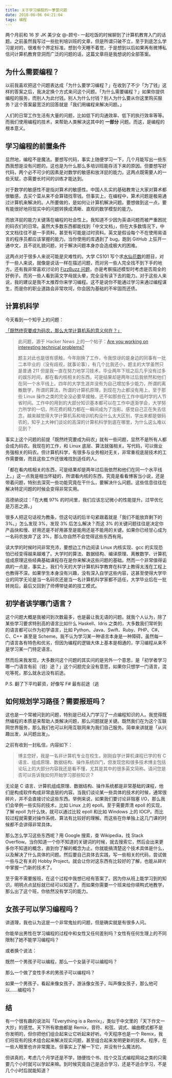 ```yaml
---
title: 关于学习编程的一箩筐问题
date: 2018-06-06 04:21:04
tags: 编程
---
```


两个月前和 16 岁 JK 美少女 @-顾兮- 一起吃饭的时候聊到了计算机教育入门的话题。之前虽然我写过一些批判培训班的文章，但是所谓只破不立，至于到底怎么学习是对的，很难有个界定标准。想到今天睡不着觉，于是想到以后如果再有微博私信问计算机教育空洞而广泛的问题的话，这篇文章将是我想说的全部答案。

## 为什么需要编程？

以前我喜欢把这个问题表达成「为什么要学习编程？」在收到了不少「为了钱」这样的答案之后，我决定换个方式来问这个问题。「为什么需要编程？」如果你提供编程的服务，而别人为此付钱。别人为什么付钱？别人为什么要从你这里购买服务？这个答案最宽泛的回答就是「我们用编程来解决问题。」

人们的日常工作生活有大量的问题，比如低下的沟通效率、低下的执行效率等等。而我们使用编程的技术，来帮助人类解决这其中的 **一部分** 问题。而这，是编程的根本意义。

## 学习编程的前置条件

显然地，编程不是魔法。要想写代码，事实上随便学习一下，几个月能写出一些东西我想是没有问题的。这也是为什么那么多培训班能存活下来的原因。但要想写好代码，两个必不可少的因素是对数学的敏感和放洋屁的能力。这两点既需要人的一些天赋，亦需要长时间的训练才能达到。

对于数学的敏感性不是指对算术的敏感性。中国人扎实的基础教育让大家对算术都很敏感，去买个菜从来不会算错找零钱。但事实上，在编程中，算术问题是极易通过计算机来解决的。人所要做的，是如何让计算机解决问题。要想做到这一点，要有能很好地将现实中的问题转换成清晰、直观的数学模型的能力。

而放洋屁的能力关键落在编程的社会性上。我知道不少因为英语问题而被严重困扰的码农们的日常。虽然大多数东西都能找到「中文文档」，但在大多数情况下，中文文档往往不是一手资料，甚至有可能是过时资料。英文是假设每个不在使用易语言的程序员都应该掌握的能力。当你使用的库遇到了 bug，跑到 GitHub 上狂开一通中文，且不说礼貌问题，对于解决问题本身亦会造成极大的困难。

这两点对于很多人来说可能是灾难性的。大学 CS101 写个求[水仙花数](https://en.wikipedia.org/wiki/Narcissistic_number)的题目，对于一些人来说，就像是说话一样在描述问题，而对另一些人完全找不到下手的地方。还有我非常喜欢讨论的 [FizzBuzz 问题](https://en.wikipedia.org/wiki/Fizz_buzz)，亦是考察描述模型时考虑是否周全的好例子。而另一些人看到英文字母就头晕，完全没有读下去的能力。对于这些人来说，我的建议是我不太推荐你来学习编程。这不是说你不能通过学习来通过编程谋生，而是你的职业道路会非常坎坷，你会因为基础的不牢固而还债。

## 计算机科学

今天看到一个知乎上的问题：

[「既然终究要成为码农，那么大学计算机系的意义何在？」](https://www.zhihu.com/question/279911002/)

> 此问题，源于 Hacker News 上的一个帖子：[Are you working on interesting technical problems?](https://link.zhihu.com/?target=https%3A//news.ycombinator.com/item%3Fid%3D17235832)
>
> 题主对此也是很有感触，今年刚换了工作，令我惊讶的是身边的同事有一批二本毕业的（没有歧视，就事论事），有几个比我还小，题主的大学虽然只是普通 211 但是我一直在努力地学习技术，毕业两年下班之后几乎没有过多的娱乐时间，都在看内核相关的东西，可是结果却是两年过后我依然和他们在同一个水平线上。四年的大学生涯并没有为自己增加多少能力，所谓的离散数学，所谓的算法，所谓的计算机原理，到现在为止都没有用上，至于那些 Linux 操作之类的完全没必要早接触，还不如那些在工作中临时学的人节省时间。工作中的用到的大部分知识基本都可以在工作中逐渐学会，大学努力所学的一切，所花费的精力都在一瞬间成为了泡影。感觉自己正在失去信念，越来越觉得大学计算机系和培训机构没什么太大区别，学出来都是做码农的，知乎上大神们谈论的高深的计算机科学到底在哪里，为什么这么难以见到？

事实上这个问题的前提「既然终究要成为码农」就有一些问题，显然不是所有人都会成为码农。我现在的工作，和 Linux 底层、算法就强相关。写代码，可以做业务强相关的码农。但计算机科学，有很多与业务相对无关，非常重视底层技术的工作需要做，而且这些工作还很难找到适任的人。

「都在看内核相关的东西，可是结果却是两年过后我依然和他们在同一个水平线上。」这一点我是相当怀疑的，所谓看内核的东西，究竟是看看博客当小说，还是带着问题，特别去深究一些功能究竟在干什么，要解决什么问题。这些信息往往在解决特定问题的时候会变得非常实用。

高德纳说过：「在大概 97% 的时间里，我们应该忘记微小的性能提升。过早优化是万恶之源。」

很多人把这句话视为教条，但这句话的后半句紧跟着就是「我们不能放弃剩下的 3%。」怎么发现 3%，发现 3% 后怎么解决？而这 3% 的关键问题往往是决定你产品快和慢、好用还是不好用甚至是能用还是不能用的关键。如果你已经甘心成为一名码农放弃了这 3%，那么你自然不会觉得这些东西有用。

读大学的时候时间非常充沛，要想边工作边阅读 Linux 内核实现、gcc 的实现恐怕已经变得越来越难了。大学时的算法、数据结构、编译原理、离散数学、计算机组成原理这些经典基础课程存在是你来解决这些问题的基础。然而一个非常值得诟病的一点是，事实上，我们今天的大学计算机科学教育在科学上教得太浅在工程上也教得不深。如果学生本身没有兴趣，没有深入自学这些内容，这甚至使得大学毕业的同学无论是当一名码农还是当一名计算机科学家都不适任，大学毕业后在一批转岗后，最后又回到了师傅带徒弟的技工模式。

## 初学者该学哪门语言？

这个问题大概是我被问到次数最多，也是最让我无语的问题。就我个人认为，除了某些学习要求特别高的语言比如什么 Haskell、Idris 之类的，大多数我们常听到的语言都可以作为初学语言，比如 Python、Java、Swift、Ruby、PHP、C#、C、C++ 甚至是 Scheme。我不认为学习某一种语言本身是一种障碍，虽然每一门语言各有特色和优劣，但因为编程的逻辑大体上基本是相通的，学习编程从来不是学习某一门特定语言。

然而后来我发现，大多数问这个问题的其实问的是另外一个意思，是「初学者学习哪一门语言有前（钱）途？」这个问题完全没有意思，如果你只想学一门语言，混吃等死，那么就永远没有前途。

P.S. 翻了下平均薪资，好像写 F# 最有前途（逃

## 如何规划学习路径？需要报班吗？

这也是一个常被问到的问题，特别是已经入门学习了一点编程知识的人。我觉得既然编程的本质是来帮助人类解决问题，那么问题就是关键。既然我们在为这个互联网世界服务，那么我们也可以利用互联网来为我们自己服务。简单来讲就是「从兴趣出发，从问题出发」。

之前有收到一封私信，内容如下：

> 博主您好，我是一名非计算机专业在校生，刚刚自学计算机课程已学的有 C 语言、组成原理、数据结构、操作系统四门，但发现您和很多技术博主包括论坛上的大部分内容我还是看不懂，尤其是其中的很多英文简称。请问您是否可以告诉我如何开始学习那些知识？

无论是 C 语言、计算机组成原理、数据结构、操作系统都是非常基础的课程，他们是构成软件构成非常底层的内容。当我们谈论某一些具体的技术的时候，通常很碎片，并不会直接讨论这些东西。举例来说，如果我们要讨论非阻塞 I/O，那么我们会举例一些实际的技术，比如 Linux 上的 epoll。至于需要弄清 epoll 的实现，了解 epoll 为什么快，就可以通过比较 epoll 和比如 Windows 上的 IOCP。而比较过程就需要对操作系统、算法有比较好的理解。而这些在你单独上这几门课的时候都不会讲得非常具体。

那么怎么学习这些东西呢？用 Google 搜索，查 Wikipedia，找 Stack Overflow。当你知道一个你不知道的关键词的时候，就去搜索它，然后会出来更多你不知道的概念，直到你了解的概念为止。你就能搞清楚这个技术具体是什么，以及解决了什么具体的问题。然后要自己具体去实践，写一些相关的代码，尝试做一些与之有关的 Hobby Project。就会让你对这东西有比较好的了解，也能从碎片中掌握一门新的技术了。

至于需不需要报班，在这个过程中我想已经有答案了。因为你从班上能学习到的知识，明明点点鼠标就已经可以知道了。而如果你需要一个班来给你填鸭式地教学，那么出了这个班，你依然没有学习的能力。

## 女孩子可以学习编程吗？

讲道理，我也认为这是一个非常鬼扯的问题，但是确实就是有很多人问。

你能举出男性在学习编程的过程中和女性又任何差别吗？女性有任何生理上的不同限制了她不能学习编程吗？

或者换个说法：

既然一个男孩子可以编程，那么一个女装子可以编程吗？

那么一个做了变性手术的男孩子可以编程吗？

如果一个男孩子，看起来像女孩子，游泳像女孩子，叫声像女孩子，那么他可以……编程吗？

## 结

有一个很有趣的说法叫「Everything is a Remix」，类似于中文里的「天下作文一大抄」的感觉。天下所有歌曲都是 Remix，音符、和弦、调式、编曲模式都不是你发明的，但你把他们组合起来让它听起来好听。今天程序也是一个 Remix，我们将现有的技术组合起来解决现实问题，甚至组合起来发明更新的技术。程序，在一些人眼里也许非常魔法，但事实上了解一下它，并没有什么魔法的。

但讲真的，考虑几个月学还是不学，随便找个书、找个交互式编程网站之类的只需要几个小时就可以学起来嘛。到时候究竟自己是适合学习，还是不适合学习，不是几个小时后就能知道？
